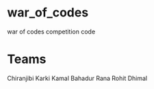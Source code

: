 # war_of_codes

war of codes competition code

# Teams

Chiranjibi Karki
Kamal Bahadur Rana
Rohit Dhimal
